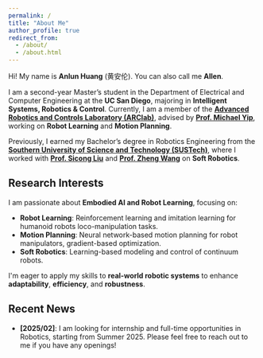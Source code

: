 ```yaml
---
permalink: /
title: "About Me"
author_profile: true
redirect_from: 
  - /about/
  - /about.html
---
```


Hi! My name is **Anlun Huang** (黄安伦). You can also call me **Allen**.

I am a second-year Master’s student in the Department of Electrical and Computer Engineering at the **UC San Diego**, majoring in **Intelligent Systems, Robotics & Control**. Currently, I am a member of the **[Advanced Robotics and Controls Laboratory (ARClab)](https://ucsdarclab.com/)**, advised by **[Prof. Michael Yip](https://yip.eng.ucsd.edu/)**, working on **Robot Learning** and **Motion Planning**.

Previously, I earned my Bachelor’s degree in Robotics Engineering from the **[Southern University of Science and Technology (SUSTech)](https://www.sustech.edu.cn/en/)**, where I worked with **[Prof. Sicong Liu](https://scholar.google.com/citations?user=smJe-2IAAAAJ&hl=en)** and **[Prof. Zheng Wang](https://scholar.google.com/citations?hl=en&user=2NSTu2EAAAAJ&view_op=list_works&sortby=pubdate)** on **Soft Robotics**.


## **Research Interests**

I am passionate about **Embodied AI and Robot Learning**, focusing on:

- **Robot Learning**: Reinforcement learning and imitation learning for humanoid robots loco-manipulation tasks.
- **Motion Planning**: Neural network-based motion planning for robot manipulators, gradient-based optimization.
- **Soft Robotics**: Learning-based modeling and control of continuum robots.

I'm eager to apply my skills to **real-world robotic systems** to enhance **adaptability**, **efficiency**, and **robustness**.

## **Recent News**

- **[2025/02]**: I am looking for internship and full-time opportunities in Robotics, starting from Summer 2025. Please feel free to reach out to me if you have any openings!
